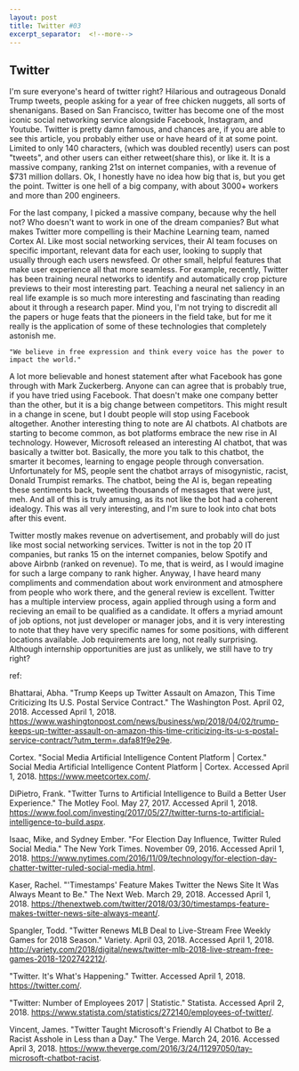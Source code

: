 ```yaml
---
layout: post
title: Twitter #03
excerpt_separator:  <!--more-->
---
```


## Twitter




I'm sure everyone's heard of twitter right? Hilarious and outrageous Donald Trump tweets, people asking for a year of free chicken nuggets, all sorts of shenanigans. Based on San Francisco, twitter has become one of the most iconic social networking service alongside Facebook, Instagram, and Youtube. Twitter is pretty damn famous, and chances are, if you are able to see this article, you probably either use or have heard of it at some point. Limited to only 140 characters, (which was doubled recently) users can post "tweets", and other users can either retweet(share this), or like it. It is a massive company, ranking 21st on internet companies, with a revenue of $731 million dollars. Ok, I honestly have no idea how big that is, but you get the point. Twitter is one hell of a big company, with about 3000+ workers and more than 200 engineers. 



For the last company, I picked a massive company, because why the hell not? Who doesn't want to work in one of the dream companies? But what makes Twitter more compelling is their Machine Learning team, named Cortex AI. Like most social networking services, their AI team focuses on specific important, relevant data for each user, looking to supply that usually through each users newsfeed. Or other small, helpful features that make user experience all that more seamless. For example, recently, Twitter has been training neural networks to identify and automatically crop picture previews to their most interesting part. Teaching a neural net saliency in an real life example is so much more interesting and fascinating than reading about it through a research paper. Mind you, I'm not trying to discredit all the papers or huge feats that the pioneers in the field take, but for me it really is the application of some of these technologies that completely astonish me. 



	"We believe in free expression and think every voice has the power to impact the world."


A lot more believable and honest statement after what Facebook has gone through with Mark Zuckerberg. Anyone can can agree that is probably true, if you have tried using Facebook. That doesn't make one company better than the other, but it is a big change between competitors. This might result in a change in scene, but I doubt people will stop using Facebook altogether. Another interesting thing to note are AI chatbots. AI chatbots are starting to become common, as bot platforms embrace the new rise in AI technology. However, Microsoft released an interesting AI chatbot, that was basically a twitter bot. Basically, the more you talk to this chatbot, the smarter it becomes, learning to engage people through conversation. Unfortunately for MS, people sent the chatbot arrays of misogynistic, racist, Donald Trumpist remarks. The chatbot, being the AI is, began repeating these sentiments back, tweeting thousands of messages that were just, meh. And all of this is truly amusing, as its not like the bot had a coherent idealogy. This was all very interesting, and I'm sure to look into chat bots after this event. 




Twitter mostly makes revenue on advertisement, and probably will do just like most social networking services. Twitter is not in the top 20 IT companies, but ranks 15 on the internet companies, below Spotify and above Airbnb (ranked on revenue). To me, that is weird, as I would imagine for such a large company to rank higher. Anyway, I have heard many compliments and commendation about work environment and atmosphere from people who work there, and the general review is excellent. Twitter has a multiple interview process, again applied through using a form and recieving an email to be qualified as a candidate. It offers a myriad amount of job options, not just developer or manager jobs, and it is very interesting to note that they have very specific names for some positions, with different locations available. Job requirements are long, not really surprising. Although internship opportunities are just as unlikely, we still have to try right?










ref:


Bhattarai, Abha. "Trump Keeps up Twitter Assault on Amazon, This Time Criticizing Its U.S. Postal Service Contract." The Washington Post. April 02, 2018. Accessed April 1, 2018. https://www.washingtonpost.com/news/business/wp/2018/04/02/trump-keeps-up-twitter-assault-on-amazon-this-time-criticizing-its-u-s-postal-service-contract/?utm_term=.dafa81f9e29e.

Cortex. "Social Media Artificial Intelligence Content Platform | Cortex." Social Media Artificial Intelligence Content Platform | Cortex. Accessed April 1, 2018. https://www.meetcortex.com/.

DiPietro, Frank. "Twitter Turns to Artificial Intelligence to Build a Better User Experience." The Motley Fool. May 27, 2017. Accessed April 1, 2018. https://www.fool.com/investing/2017/05/27/twitter-turns-to-artificial-intelligence-to-build.aspx.

Isaac, Mike, and Sydney Ember. "For Election Day Influence, Twitter Ruled Social Media." The New York Times. November 09, 2016. Accessed April 1, 2018. https://www.nytimes.com/2016/11/09/technology/for-election-day-chatter-twitter-ruled-social-media.html.

Kaser, Rachel. "'Timestamps' Feature Makes Twitter the News Site It Was Always Meant to Be." The Next Web. March 29, 2018. Accessed April 1, 2018. https://thenextweb.com/twitter/2018/03/30/timestamps-feature-makes-twitter-news-site-always-meant/.

Spangler, Todd. "Twitter Renews MLB Deal to Live-Stream Free Weekly Games for 2018 Season." Variety. April 03, 2018. Accessed April 1, 2018. http://variety.com/2018/digital/news/twitter-mlb-2018-live-stream-free-games-2018-1202742212/.

"Twitter. It's What's Happening." Twitter. Accessed April 1, 2018. https://twitter.com/.

"Twitter: Number of Employees 2017 | Statistic." Statista. Accessed April 2, 2018. https://www.statista.com/statistics/272140/employees-of-twitter/.

Vincent, James. "Twitter Taught Microsoft's Friendly AI Chatbot to Be a Racist Asshole in Less than a Day." The Verge. March 24, 2016. Accessed April 3, 2018. https://www.theverge.com/2016/3/24/11297050/tay-microsoft-chatbot-racist.




